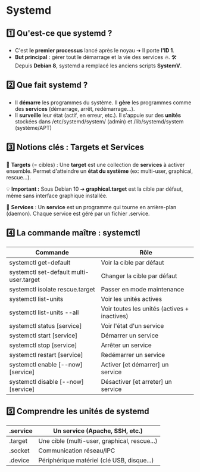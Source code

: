 # Systemd

## **1️⃣ Qu'est-ce que systemd ?**

- C'est **le premier processus** lancé après le noyau ➔ Il porte **l'ID 1**.
- **But principal** : gérer tout le démarrage et la vie des services 🔥. 🛠️ Depuis **Debian 8**, systemd a remplacé les anciens scripts **SystemV**.



## **2️⃣ Que fait systemd ?**

- Il **démarre** les programmes du système. Il **gère** les programmes comme des **services** (démarrage, arrêt, redémarrage...).
- Il **surveille** leur état (actif, en erreur, etc.). Il s'appuie sur des **unités** stockées dans /etc/systemd/system/ (admin) et /lib/systemd/system (système/APT)



## **3️⃣ Notions clés : Targets et Services**

🔵 **Targets** (= cibles) : Une **target** est une collection de **services** à activer ensemble. Permet d'atteindre un **état du système** (ex: multi-user, graphical, rescue...).

💡 **Important :** Sous Debian 10 ➔ **graphical.target** est la cible par défaut, même sans interface graphique installée.

🔵 **Services** : Un **service** est un programme qui tourne en arrière-plan (daemon). Chaque service est géré par un fichier .service.



## **4️⃣ La commande maître : systemctl**

| **Commande** | **Rôle** |
|----|----|
| systemctl get-default | Voir la cible par défaut |
| systemctl set-default multi-user.target | Changer la cible par défaut |
| systemctl isolate rescue.target | Passer en mode maintenance |
| systemctl list-units | Voir les unités actives |
| systemctl list-units --all | Voir toutes les unités (actives + inactives) |
| systemctl status [service] | Voir l'état d'un service |
| systemctl start [service] | Démarrer un service |
| systemctl stop [service] | Arrêter un service |
| systemctl restart [service] | Redémarrer un service |
| systemctl enable [--now] [service] | Activer [et démarrer] un service |
| systemctl disable [--now] [service] | Désactiver [et arreter] un service |



## **5️⃣ Comprendre les unités de systemd**

| .service | Un service (Apache, SSH, etc.)               |
|----------|----------------------------------------------|
| .target  | Une cible (multi-user, graphical, rescue...) |
| .socket  | Communication réseau/IPC                     |
| .device  | Périphérique matériel (clé USB, disque...)   |

